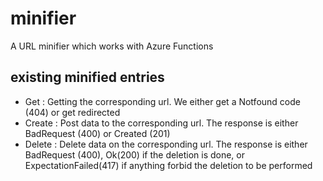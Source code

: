 # minifier
A URL minifier which works with Azure Functions

## existing minified entries
 * Get : Getting the corresponding url. We either get a Notfound code (404) or get redirected
 * Create : Post data to the corresponding url. The response is either BadRequest (400) or Created (201)
 * Delete : Delete data on the corresponding url. The response is either BadRequest (400), Ok(200) if the deletion is done, or ExpectationFailed(417) if anything forbid the deletion to be performed